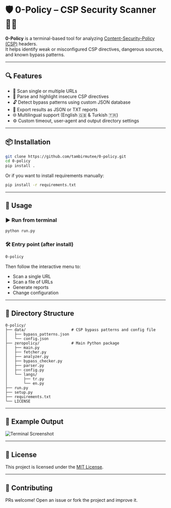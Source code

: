 # 🛡️ 0-Policy – CSP Security Scanner 🕵️‍♂️

**0-Policy** is a terminal-based tool for analyzing [Content-Security-Policy (CSP)](https://developer.mozilla.org/en-US/docs/Web/HTTP/CSP) headers.  
It helps identify weak or misconfigured CSP directives, dangerous sources, and known bypass patterns.

---

## 🔍 Features

- 🚀 Scan single or multiple URLs
- 🧩 Parse and highlight insecure CSP directives
- 🔓 Detect bypass patterns using custom JSON database
- 📄 Export results as JSON or TXT reports
- 🌐 Multilingual support (English 🇬🇧 & Turkish 🇹🇷)
- ⚙️ Custom timeout, user-agent and output directory settings

---

## 📦 Installation

```bash
git clone https://github.com/tambirmutee/0-policy.git
cd 0-policy
pip install .
```

Or if you want to install requirements manually:

```bash
pip install -r requirements.txt
```

---

## 🚀 Usage

### ▶️ Run from terminal

```bash
python run.py
```

### 🛠️ Entry point (after install)

```bash
0-policy
```

Then follow the interactive menu to:
- Scan a single URL
- Scan a file of URLs
- Generate reports
- Change configuration

---

## 📁 Directory Structure

```
0-policy/
├── data/                    # CSP bypass patterns and config file
│   ├── bypass_patterns.json
│   └── config.json
├── zeropolicy/              # Main Python package
│   ├── main.py
│   ├── fetcher.py
│   ├── analyzer.py
│   ├── bypass_checker.py
│   ├── parser.py
│   ├── config.py
│   └── langs/
│       ├── tr.py
│       └── en.py
├── run.py
├── setup.py
├── requirements.txt
└── LICENSE
```

---

## 🧪 Example Output

![Terminal Screenshot](docs/screenshot.png)

---

## 📝 License

This project is licensed under the [MIT License](LICENSE).

---

## 🤝 Contributing

PRs welcome! Open an issue or fork the project and improve it.
